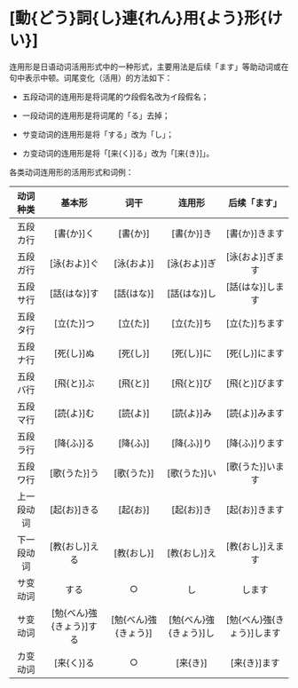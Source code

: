 # [動{どう}詞{し}連{れん}用{よう}形{けい}]

连用形是日语动词活用形式中的一种形式，主要用法是后续「ます」等助动词或在句中表示中顿。词尾变化（活用）的方法如下：

- 五段动词的连用形是将词尾的ウ段假名改为イ段假名；

- 一段动词的连用形是将词尾的「る」去掉；

- サ变动词的连用形是将「する」改为「し」；

- カ变动词的连用形是将「[来{く}]る」改为「[来{き}]」。

各类动词连用形的活用形式和词例：

|  动词种类  |          基本形          |         词干         |         连用形         |        后续「ます」        |
| :--------: | :----------------------: | :------------------: | :--------------------: | :------------------------: |
|  五段カ行  |        [書{か}]く        |       [書{か}]       |       [書{か}]き       |       [書{か}]きます       |
|  五段ガ行  |       [泳{およ}]ぐ       |      [泳{およ}]      |      [泳{およ}]ぎ      |      [泳{およ}]ぎます      |
|  五段サ行  |       [話{はな}]す       |      [話{はな}]      |      [話{はな}]し      |      [話{はな}]します      |
|  五段タ行  |        [立{た}]つ        |       [立{た}]       |       [立{た}]ち       |       [立{た}]ちます       |
|  五段ナ行  |        [死{し}]ぬ        |       [死{し}]       |       [死{し}]に       |       [死{し}]にます       |
|  五段バ行  |        [飛{と}]ぶ        |       [飛{と}]       |       [飛{と}]び       |       [飛{と}]びます       |
|  五段マ行  |        [読{よ}]む        |       [読{よ}]       |       [読{よ}]み       |       [読{よ}]みます       |
|  五段ラ行  |        [降{ふ}]る        |       [降{ふ}]       |       [降{ふ}]り       |       [降{ふ}]ります       |
|  五段ワ行  |       [歌{うた}]う       |      [歌{うた}]      |      [歌{うた}]い      |      [歌{うた}]います      |
| 上一段动词 |       [起{お}]きる       |       [起{お}]       |       [起{お}]き       |       [起{お}]きます       |
| 下一段动词 |      [教{おし}]える      |      [教{おし}]      |      [教{おし}]え      |      [教{おし}]えます      |
|  サ变动词  |           する           |          ○           |           し           |           します           |
|  サ变动词  | [勉{べん}強{きょう}]する | [勉{べん}強{きょう}] | [勉{べん}強{きょう}]し | [勉{べん}強{きょう}]します |
|  カ变动词  |        [来{く}]る        |          ○           |        [来{き}]        |        [来{き}]ます        |
